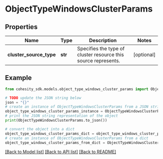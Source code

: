 # ObjectTypeWindowsClusterParams


## Properties

Name | Type | Description | Notes
------------ | ------------- | ------------- | -------------
**cluster_source_type** | **str** | Specifies the type of cluster resource this source represents. | [optional] 

## Example

```python
from cohesity_sdk.models.object_type_windows_cluster_params import ObjectTypeWindowsClusterParams

# TODO update the JSON string below
json = "{}"
# create an instance of ObjectTypeWindowsClusterParams from a JSON string
object_type_windows_cluster_params_instance = ObjectTypeWindowsClusterParams.from_json(json)
# print the JSON string representation of the object
print(ObjectTypeWindowsClusterParams.to_json())

# convert the object into a dict
object_type_windows_cluster_params_dict = object_type_windows_cluster_params_instance.to_dict()
# create an instance of ObjectTypeWindowsClusterParams from a dict
object_type_windows_cluster_params_from_dict = ObjectTypeWindowsClusterParams.from_dict(object_type_windows_cluster_params_dict)
```
[[Back to Model list]](../README.md#documentation-for-models) [[Back to API list]](../README.md#documentation-for-api-endpoints) [[Back to README]](../README.md)


